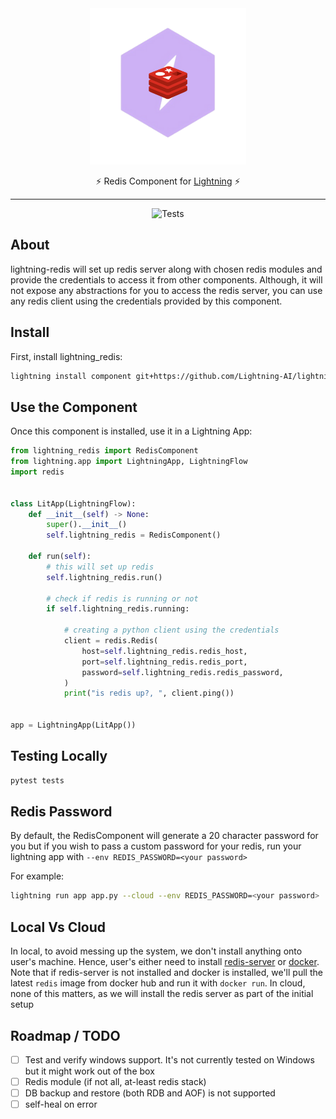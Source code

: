 <!---:lai-name: LightningRedis--->

<div align="center">
<img src="static/lightning-redis.png" width="250px">

⚡ Redis Component for [Lightning](https://lightning.ai) ⚡

______________________________________________________________________

![Tests](https://github.com/Lightning-AI/lightning-redis/actions/workflows/ci-testing.yml/badge.svg)

</div>

## About

lightning-redis will set up redis server along with chosen redis modules and provide the credentials to access it
from other components. Although, it will not expose any abstractions for you to
access the redis server, you can use any redis client using the credentials provided
by this component.

## Install

First, install lightning_redis:

```bash
lightning install component git+https://github.com/Lightning-AI/lightning-redis.git@main
```

## Use the Component

Once this component is installed, use it in a Lightning App:

```python
from lightning_redis import RedisComponent
from lightning.app import LightningApp, LightningFlow
import redis


class LitApp(LightningFlow):
    def __init__(self) -> None:
        super().__init__()
        self.lightning_redis = RedisComponent()

    def run(self):
        # this will set up redis
        self.lightning_redis.run()

        # check if redis is running or not
        if self.lightning_redis.running:

            # creating a python client using the credentials
            client = redis.Redis(
                host=self.lightning_redis.redis_host,
                port=self.lightning_redis.redis_port,
                password=self.lightning_redis.redis_password,
            )
            print("is redis up?, ", client.ping())


app = LightningApp(LitApp())
```

## Testing Locally

```python
pytest tests
```

## Redis Password

By default, the RedisComponent will generate a 20 character password for you but if you wish to pass
a custom password for your redis, run your lightning app with `--env REDIS_PASSWORD=<your password>`

For example:

```bash
lightning run app app.py --cloud --env REDIS_PASSWORD=<your password>
```

## Local Vs Cloud

In local, to avoid messing up the system, we don't install anything onto user's machine. Hence, user's either need to
install [redis-server](https://redis.io/docs/getting-started/installation/) or
[docker](https://docs.docker.com/engine/install/). Note that if redis-server is not installed and docker is installed,
we'll pull the latest `redis` image from docker hub and run it with `docker run`.
In cloud, none of this matters, as we will install the redis server as part of the initial setup

## Roadmap / TODO

- [ ] Test and verify windows support. It's not currently tested on Windows but it might work out of the box
- [ ] Redis module (if not all, at-least redis stack)
- [ ] DB backup and restore (both RDB and AOF) is not supported
- [ ] self-heal on error
